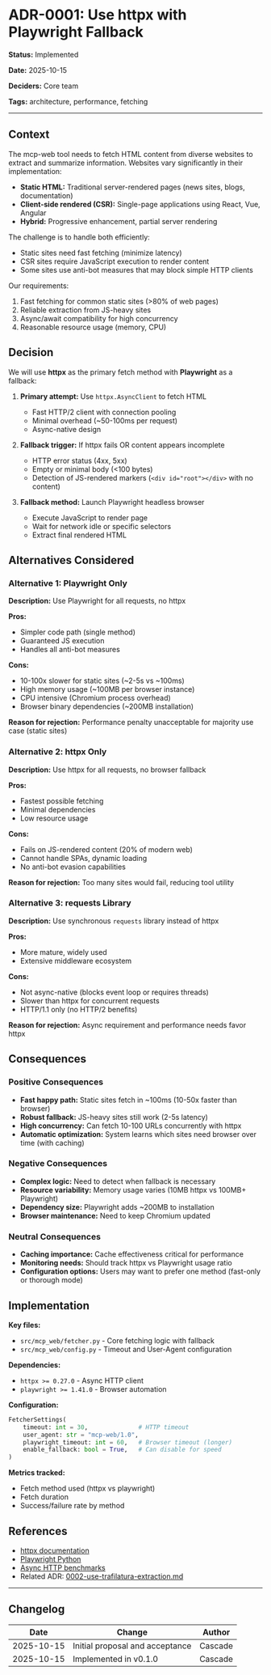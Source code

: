# ADR-0001: Use httpx with Playwright Fallback

**Status:** Implemented

**Date:** 2025-10-15

**Deciders:** Core team

**Tags:** architecture, performance, fetching

---

## Context

The mcp-web tool needs to fetch HTML content from diverse websites to extract and summarize information. Websites vary significantly in their implementation:

- **Static HTML:** Traditional server-rendered pages (news sites, blogs, documentation)
- **Client-side rendered (CSR):** Single-page applications using React, Vue, Angular
- **Hybrid:** Progressive enhancement, partial server rendering

The challenge is to handle both efficiently:
- Static sites need fast fetching (minimize latency)
- CSR sites require JavaScript execution to render content
- Some sites use anti-bot measures that may block simple HTTP clients

Our requirements:
1. Fast fetching for common static sites (>80% of web pages)
2. Reliable extraction from JS-heavy sites
3. Async/await compatibility for high concurrency
4. Reasonable resource usage (memory, CPU)

## Decision

We will use **httpx** as the primary fetch method with **Playwright** as a fallback:

1. **Primary attempt:** Use `httpx.AsyncClient` to fetch HTML
   - Fast HTTP/2 client with connection pooling
   - Minimal overhead (~50-100ms per request)
   - Async-native design

2. **Fallback trigger:** If httpx fails OR content appears incomplete
   - HTTP error status (4xx, 5xx)
   - Empty or minimal body (<100 bytes)
   - Detection of JS-rendered markers (`<div id="root"></div>` with no content)

3. **Fallback method:** Launch Playwright headless browser
   - Execute JavaScript to render page
   - Wait for network idle or specific selectors
   - Extract final rendered HTML

## Alternatives Considered

### Alternative 1: Playwright Only

**Description:** Use Playwright for all requests, no httpx

**Pros:**
- Simpler code path (single method)
- Guaranteed JS execution
- Handles all anti-bot measures

**Cons:**
- 10-100x slower for static sites (~2-5s vs ~100ms)
- High memory usage (~100MB per browser instance)
- CPU intensive (Chromium process overhead)
- Browser binary dependencies (~200MB installation)

**Reason for rejection:** Performance penalty unacceptable for majority use case (static sites)

### Alternative 2: httpx Only

**Description:** Use httpx for all requests, no browser fallback

**Pros:**
- Fastest possible fetching
- Minimal dependencies
- Low resource usage

**Cons:**
- Fails on JS-rendered content (20% of modern web)
- Cannot handle SPAs, dynamic loading
- No anti-bot evasion capabilities

**Reason for rejection:** Too many sites would fail, reducing tool utility

### Alternative 3: requests Library

**Description:** Use synchronous `requests` library instead of httpx

**Pros:**
- More mature, widely used
- Extensive middleware ecosystem

**Cons:**
- Not async-native (blocks event loop or requires threads)
- Slower than httpx for concurrent requests
- HTTP/1.1 only (no HTTP/2 benefits)

**Reason for rejection:** Async requirement and performance needs favor httpx

## Consequences

### Positive Consequences

- **Fast happy path:** Static sites fetch in ~100ms (10-50x faster than browser)
- **Robust fallback:** JS-heavy sites still work (2-5s latency)
- **High concurrency:** Can fetch 10-100 URLs concurrently with httpx
- **Automatic optimization:** System learns which sites need browser over time (with caching)

### Negative Consequences

- **Complex logic:** Need to detect when fallback is necessary
- **Resource variability:** Memory usage varies (10MB httpx vs 100MB+ Playwright)
- **Dependency size:** Playwright adds ~200MB to installation
- **Browser maintenance:** Need to keep Chromium updated

### Neutral Consequences

- **Caching importance:** Cache effectiveness critical for performance
- **Monitoring needs:** Should track httpx vs Playwright usage ratio
- **Configuration options:** Users may want to prefer one method (fast-only or thorough mode)

## Implementation

**Key files:**
- `src/mcp_web/fetcher.py` - Core fetching logic with fallback
- `src/mcp_web/config.py` - Timeout and User-Agent configuration

**Dependencies:**
- `httpx >= 0.27.0` - Async HTTP client
- `playwright >= 1.41.0` - Browser automation

**Configuration:**
```python
FetcherSettings(
    timeout: int = 30,              # HTTP timeout
    user_agent: str = "mcp-web/1.0",
    playwright_timeout: int = 60,   # Browser timeout (longer)
    enable_fallback: bool = True,   # Can disable for speed
)
```

**Metrics tracked:**
- Fetch method used (httpx vs playwright)
- Fetch duration
- Success/failure rate by method

## References

- [httpx documentation](https://www.python-httpx.org/)
- [Playwright Python](https://playwright.dev/python/)
- [Async HTTP benchmarks](https://www.python-httpx.org/async/)
- Related ADR: [0002-use-trafilatura-extraction.md](0002-use-trafilatura-extraction.md)

---

## Changelog

| Date | Change | Author |
|------|--------|--------|
| 2025-10-15 | Initial proposal and acceptance | Cascade |
| 2025-10-15 | Implemented in v0.1.0 | Cascade |
